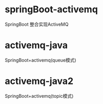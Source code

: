 # springBoot-activemq
SpringBoot 整合实现ActiveMQ
# activemq-java
SpringBoot+activemq(queue模式)
# activemq-java2
SpringBoot+activemq(topic模式)
